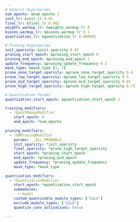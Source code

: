 ```yaml
---
# General Hyperparams
num_epochs: &num_epochs 2
init_lr: &init_lr 0.01
final_lr: &final_lr 0.002
weights_warmup_lr: &weights_warmup_lr 0
biases_warmup_lr: &biases_warmup_lr 0.1
quantization_lr: &quantization_lr 0.000002

# Pruning Hyperparams
init_sparsity: &init_sparsity 0.05
pruning_start_epoch: &pruning_start_epoch 0
pruning_end_epoch: &pruning_end_epoch 1
update_frequency: &pruning_update_frequency 0.2
mask_type: &mask_type [1, 1]
prune_none_target_sparsity: &prune_none_target_sparsity 0.4
prune_low_target_sparsity: &prune_low_target_sparsity 0.5
prune_mid_target_sparsity: &prune_mid_target_sparsity 0.65
prune_high_target_sparsity: &prune_high_target_sparsity 0.75

# Quantization Params
quantization_start_epoch: &quantization_start_epoch 1

training_modifiers:
  - !EpochRangeModifier
    start_epoch: 0
    end_epoch: *num_epochs
    
pruning_modifiers:
  - !GMPruningModifier
    params: __ALL_PRUNABLE__
    init_sparsity: *init_sparsity
    final_sparsity: *prune_high_target_sparsity
    start_epoch: *pruning_start_epoch
    end_epoch: *pruning_end_epoch
    update_frequency: *pruning_update_frequency
    mask_type: *mask_type
             
quantization_modifiers:
  - !QuantizationModifier
    start_epoch: *quantization_start_epoch
    submodules:
      - model
    custom_quantizable_module_types: ['SiLU']
    exclude_module_types: ['SiLU']
    quantize_conv_activations: False
   
---
```

